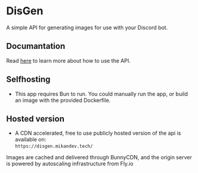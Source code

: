 # DisGen

A simple API for generating images for use with your Discord bot.

## Documantation
Read [here](https://docs.mikn.dev/solutions/disgen) to learn more about how to use the API.

## Selfhosting
- This app requires Bun to run. You could manually run the app, or build an image with the provided Dockerfile.

## Hosted version
- A CDN accelerated, free to use publicly hosted version of the api is available on:<br>
```https://disgen.mikandev.tech/```

Images are cached and delivered through BunnyCDN, and the origin server is powered by autoscaling infrastructure from Fly.io